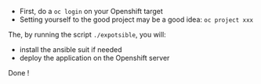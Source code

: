 - First, do a `oc login` on your Openshift target
- Setting yourself to the good project may be a good idea: `oc project xxx`

The, by running the script `./expotsible`, you will:
 - install the ansible suit if needed
 - deploy the application on the Openshift server
 
Done !
